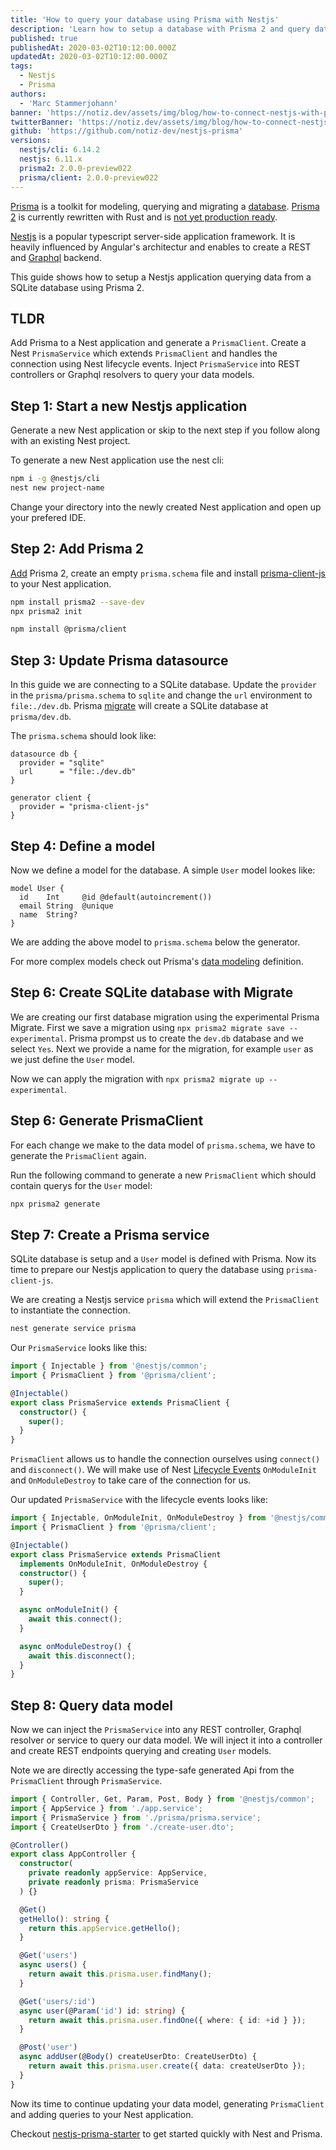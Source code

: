 ```yaml
---
title: 'How to query your database using Prisma with Nestjs'
description: 'Learn how to setup a database with Prisma 2 and query data using Nestjs.'
published: true
publishedAt: 2020-03-02T10:12:00.000Z
updatedAt: 2020-03-02T10:12:00.000Z
tags:
  - Nestjs
  - Prisma
authors:
  - 'Marc Stammerjohann'
banner: 'https://notiz.dev/assets/img/blog/how-to-connect-nestjs-with-prisma/how-to-connect-nestjs-with-prisma.svg'
twitterBanner: 'https://notiz.dev/assets/img/blog/how-to-connect-nestjs-with-prisma/how-to-connect-nestjs-with-prisma.png'
github: 'https://github.com/notiz-dev/nestjs-prisma'
versions:
  nestjs/cli: 6.14.2
  nestjs: 6.11.x
  prisma2: 2.0.0-preview022
  prisma/client: 2.0.0-preview022
---
```


[Prisma](https://prisma.io) is a toolkit for modeling, querying and migrating a [database](https://github.com/prisma/prisma2/blob/master/docs/supported-databases.md). [Prisma 2](https://github.com/prisma/prisma2) is currently rewritten with Rust and is [not yet production ready](https://www.notion.so/Is-Prisma-2-Ready-8b3fba3eaf5b4bf3ab7102fd94f56148).

[Nestjs](https://nestjs.com) is a popular typescript server-side application framework. It is heavily influenced by Angular's architectur and enables to create a REST and [Graphql](https://graphql.org) backend.

This guide shows how to setup a Nestjs application querying data from a SQLite database using Prisma 2.

## TLDR

Add Prisma to a Nest application and generate a `PrismaClient`. Create a Nest `PrismaService` which extends `PrismaClient` and handles the connection using Nest lifecycle events. Inject `PrismaService` into REST controllers or Graphql resolvers to query your data models.

## Step 1: Start a new Nestjs application

Generate a new Nest application or skip to the next step if you follow along with an existing Nest project.

To generate a new Nest application use the nest cli:

```bash
npm i -g @nestjs/cli
nest new project-name
```

Change your directory into the newly created Nest application and open up your prefered IDE.

## Step 2: Add Prisma 2

[Add](https://github.com/prisma/prisma2/blob/master/docs/getting-started/quickstart-existing-project.md) Prisma 2, create an empty `prisma.schema` file and install [prisma-client-js](https://github.com/prisma/prisma2/blob/master/docs/prisma-client-js/api.md) to your Nest application.

```bash
npm install prisma2 --save-dev
npx prisma2 init

npm install @prisma/client
```

## Step 3: Update Prisma datasource

In this guide we are connecting to a SQLite database. Update the `provider` in the `prisma/prisma.schema` to `sqlite` and change the `url` environment to `file:./dev.db`. Prisma [migrate](https://github.com/prisma/prisma2/tree/master/docs/prisma-migrate) will create a SQLite database at `prisma/dev.db`.

The `prisma.schema` should look like:

```prisma
datasource db {
  provider = "sqlite"
  url      = "file:./dev.db"
}

generator client {
  provider = "prisma-client-js"
}
```

## Step 4: Define a model

Now we define a model for the database. A simple `User` model lookes like:

```prisma
model User {
  id    Int     @id @default(autoincrement())
  email String  @unique
  name  String?
}
```

We are adding the above model to `prisma.schema` below the generator.

For more complex models check out Prisma's [data modeling](https://github.com/prisma/prisma2/blob/master/docs/data-modeling.md) definition.

## Step 6: Create SQLite database with Migrate

We are creating our first database migration using the experimental Prisma Migrate.
First we save a migration using `npx prisma2 migrate save --experimental`. Prisma prompst us to create the `dev.db` database and we select `Yes`. Next we provide a name for the migration, for example `user` as we just define the `User` model.

Now we can apply the migration with `npx prisma2 migrate up --experimental`.

## Step 6: Generate PrismaClient

For each change we make to the data model of `prisma.schema`, we have to generate the `PrismaClient` again.

Run the following command to generate a new `PrismaClient` which should contain querys for the `User` model:

```bash
npx prisma2 generate
```

## Step 7: Create a Prisma service

SQLite database is setup and a `User` model is defined with Prisma. Now its time to prepare our Nestjs application to query the database using `prisma-client-js`.

We are creating a Nestjs service `prisma` which will extend the `PrismaClient` to instantiate the connection.

```bash
nest generate service prisma
```

Our `PrismaService` looks like this:

```typescript
import { Injectable } from '@nestjs/common';
import { PrismaClient } from '@prisma/client';

@Injectable()
export class PrismaService extends PrismaClient {
  constructor() {
    super();
  }
}
```

`PrismaClient` allows us to handle the connection ourselves using `connect()` and `disconnect()`. We will make use of Nest [Lifecycle Events](https://docs.nestjs.com/fundamentals/lifecycle-events) `OnModuleInit` and `OnModuleDestroy` to take care of the connection for us.

Our updated `PrismaService` with the lifecycle events looks like:

```typescript
import { Injectable, OnModuleInit, OnModuleDestroy } from '@nestjs/common';
import { PrismaClient } from '@prisma/client';

@Injectable()
export class PrismaService extends PrismaClient
  implements OnModuleInit, OnModuleDestroy {
  constructor() {
    super();
  }

  async onModuleInit() {
    await this.connect();
  }

  async onModuleDestroy() {
    await this.disconnect();
  }
}
```

## Step 8: Query data model

Now we can inject the `PrismaService` into any REST controller, Graphql resolver or service to query our data model. We will inject it into a controller and create REST endpoints querying and creating `User` models.

Note we are directly accessing the type-safe generated Api from the `PrismaClient` through `PrismaService`.

```typescript
import { Controller, Get, Param, Post, Body } from '@nestjs/common';
import { AppService } from './app.service';
import { PrismaService } from './prisma/prisma.service';
import { CreateUserDto } from './create-user.dto';

@Controller()
export class AppController {
  constructor(
    private readonly appService: AppService,
    private readonly prisma: PrismaService
  ) {}

  @Get()
  getHello(): string {
    return this.appService.getHello();
  }

  @Get('users')
  async users() {
    return await this.prisma.user.findMany();
  }

  @Get('users/:id')
  async user(@Param('id') id: string) {
    return await this.prisma.user.findOne({ where: { id: +id } });
  }

  @Post('user')
  async addUser(@Body() createUserDto: CreateUserDto) {
    return await this.prisma.user.create({ data: createUserDto });
  }
}
```

Now its time to continue updating your data model, generating `PrismaClient` and adding queries to your Nest application.

Checkout [nestjs-prisma-starter](https://github.com/fivethree-team/nestjs-prisma-starter) to get started quickly with Nest and Prisma.
